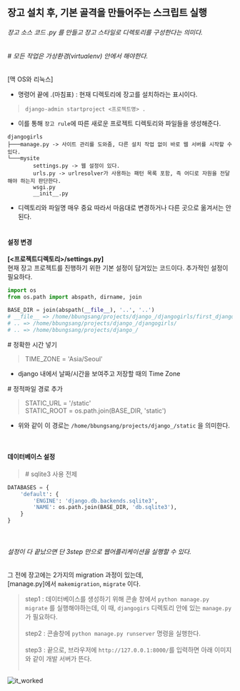 
## 장고 설치 후, 기본 골격을 만들어주는 스크립트 실행
###### 장고 소스 코드 .py 를 만들고 장고 스타일로 디렉토리를 구성한다는 의미다.
###### \# 모든 작업은 가상환경(virtualenv) 안에서 해야한다.

[맥 OS와 리눅스]
- 명령어 끝에 .(마침표) : 현재 디렉토리에 장고를 설치하라는 표시이다.

> `django-admin startproject <프로젝트명> .`

- 이를 통해 `장고 rule`에 따른 새로운 프로젝트 디렉토리와 파일들을 생성해준다.

```text
djangogirls
├───manage.py -> 사이트 관리를 도와줌, 다른 설치 작업 없이 바로 웹 서버를 시작할 수 있다.
└───mysite
        settings.py -> 웹 설정이 있다.
        urls.py -> urlresolver가 사용하는 패턴 목록 포함, 즉 어디로 자원을 전달해야 하는지 판단한다.
        wsgi.py
        __init__.py
```
- 디렉토리와 파일명 매우 중요 따라서 마음대로 변경하거나 다른 곳으로 옮겨서는 안된다.<br><br>

#### 설정 변경
**[<프로젝트디렉토리>/settings.py]**<br>
현재 장고 프로젝트를 진행하기 위한 기본 설정이 담겨있는 코드이다. 추가적인 설정이 필요하다.

```python
import os
from os.path import abspath, dirname, join

BASE_DIR = join(abspath(__file__), '..', '..')
# __file__ => /home/bbungsang/projects/django_/djangogirls/first_django_project/settings.py
# .. => /home/bbungsang/projects/django_/djangogirls/
# .. => /home/bbungsang/projects/django_/
```

\# 정확한 시간 넣기<br>

> TIME_ZONE = 'Asia/Seoul'<br>
- django 내에서 날짜/시간을 보여주고 저장할 때의 Time Zone

\# 정적파일 경로 추가 <br>

> STATIC_URL = '/static' <br>
> STATIC_ROOT = os.path.join(BASE_DIR, 'static')<br>
- 위와 같이 이 경로는 `/home/bbungsang/projects/django_/static` 을 의미한다.

<br>

#### 데이터베이스 설정

> \# sqlite3 사용 전제
```python
DATABASES = {
    'default': {
        'ENGINE': 'django.db.backends.sqlite3',
        'NAME': os.path.join(BASE_DIR, 'db.sqlite3'),
    }
}
```

<br>

###### 설정이 다 끝났으면 단 *3step* 만으로 웹어플리케이션을 실행할 수 있다.
그 전에 장고에는 2가지의 migration 과정이 있는데, <br>
[manage.py]에서 `makemigration`, `migrate` 이다.

> step1 : 데이터베이스를 생성하기 위해 콘솔 창에서 `python manage.py migrate` 를 실행해야하는데, 이 때, `djangogirs` 디렉토리 안에 있는 `manage.py` 가 필요하다.<br><br>
> step2 : 콘솔창에 `python manage.py runserver` 명령을 실행한다.<br><br>
> step3 : 끝으로, 브라우저에 `http://127.0.0.1:8000/`를 입력하면 아래 이미지와 같이 개발 서버가 뜬다.<br><br>

![it_worked](../images/it_worked.png)
